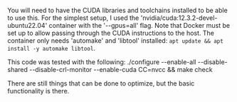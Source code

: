 You will need to have the CUDA libraries and toolchains installed to be able to use this. For the simplest
setup, I used the 'nvidia/cuda:12.3.2-devel-ubuntu22.04' container with the '--gpus=all' flag. Note that
Docker must be set up to allow passing through the CUDA instructions to the host. The container only needs
'automake' and 'libtool' installed: `apt update && apt install -y automake libtool`.

This code was tested with the following:
    ./configure --enable-all --disable-shared --disable-crl-monitor --enable-cuda CC=nvcc && make check

There are still things that can be done to optimize, but the basic functionality is there.
